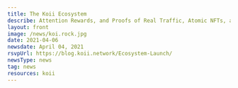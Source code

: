 ```yaml
---
title: The Koii Ecosystem
describe: Attention Rewards, and Proofs of Real Traffic, Atomic NFTs, and Permanent storage… find out how these all plat a part in the Koii Ecosystem
layout: front
image: /news/koi.rock.jpg
date: 2021-04-06
newsdate: April 04, 2021
rsvpUrl: https://blog.koii.network/Ecosystem-Launch/
newsType: news
tag: news
resources: koii
---
```


